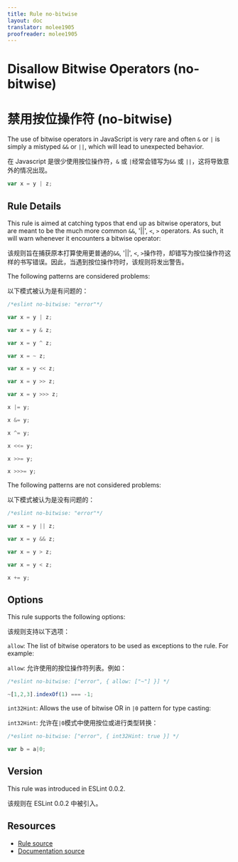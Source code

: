 ```yaml
---
title: Rule no-bitwise
layout: doc
translator: molee1905
proofreader: molee1905
---
```

<!-- Note: No pull requests accepted for this file. See README.md in the root directory for details. -->

# Disallow Bitwise Operators (no-bitwise)

# 禁用按位操作符 (no-bitwise)

The use of bitwise operators in JavaScript is very rare and often `&` or `|` is simply a mistyped `&&` or `||`, which will lead to unexpected behavior.

在 Javascript 是很少使用按位操作符，`&` 或 `|`经常会错写为`&&` 或 `||`，这将导致意外的情况出现。

```js
var x = y | z;
```

## Rule Details

This rule is aimed at catching typos that end up as bitwise operators, but are meant to be the much more common `&&`, '||', `<`, `>` operators. As such, it will warn whenever it encounters a bitwise operator:

该规则旨在捕获原本打算使用更普通的`&&`, '||', `<`, `>`操作符，却错写为按位操作符这样的书写错误。因此，当遇到按位操作符时，该规则将发出警告。

The following patterns are considered problems:

以下模式被认为是有问题的：

```js
/*eslint no-bitwise: "error"*/

var x = y | z;

var x = y & z;

var x = y ^ z;

var x = ~ z;

var x = y << z;

var x = y >> z;

var x = y >>> z;

x |= y;

x &= y;

x ^= y;

x <<= y;

x >>= y;

x >>>= y;
```

The following patterns are not considered problems:

以下模式被认为是没有问题的：

```js
/*eslint no-bitwise: "error"*/

var x = y || z;

var x = y && z;

var x = y > z;

var x = y < z;

x += y;
```

## Options

This rule supports the following options:

该规则支持以下选项：

`allow`: The list of bitwise operators to be used as exceptions to the rule. For example:

`allow`: 允许使用的按位操作符列表。例如：

```js
/*eslint no-bitwise: ["error", { allow: ["~"] }] */

~[1,2,3].indexOf(1) === -1;
```

`int32Hint`: Allows the use of bitwise OR in `|0` pattern for type casting:

`int32Hint`: 允许在`|0`模式中使用按位或进行类型转换：

```js
/*eslint no-bitwise: ["error", { int32Hint: true }] */

var b = a|0;
```

## Version

This rule was introduced in ESLint 0.0.2.

该规则在 ESLint 0.0.2 中被引入。

## Resources

* [Rule source](https://github.com/eslint/eslint/tree/master/lib/rules/no-bitwise.js)
* [Documentation source](https://github.com/eslint/eslint/tree/master/docs/rules/no-bitwise.md)
